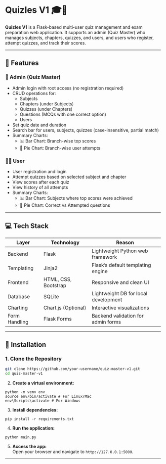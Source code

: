 # Quizles V1 🎓📝

**Quizles V1** is a Flask-based multi-user quiz management and exam preparation web application. It supports an admin (Quiz Master) who manages subjects, chapters, quizzes, and users, and users who register, attempt quizzes, and track their scores.

---

## 🔑 Features

### 👑 Admin (Quiz Master)
- Admin login with root access (no registration required)
- CRUD operations for:
  - Subjects
  - Chapters (under Subjects)
  - Quizzes (under Chapters)
  - Questions (MCQs with one correct option)
  - Users
- Set quiz date and duration
- Search bar for users, subjects, quizzes (case-insensitive, partial match)
- Summary Charts:
  - 📊 Bar Chart: Branch-wise top scores
  - 🥧 Pie Chart: Branch-wise user attempts

### 🙋‍♂️ User
- User registration and login
- Attempt quizzes based on selected subject and chapter
- View scores after each quiz
- View history of all attempts
- Summary Charts:
  - 📊 Bar Chart: Subjects where top scores were achieved
  - 🥧 Pie Chart: Correct vs Attempted questions

---

## 💻 Tech Stack

| Layer        | Technology      | Reason |
|--------------|------------------|--------|
| Backend      | Flask             | Lightweight Python web framework |
| Templating   | Jinja2            | Flask’s default templating engine |
| Frontend     | HTML, CSS, Bootstrap | Responsive and clean UI |
| Database     | SQLite            | Lightweight DB for local development |
| Charting     | Chart.js (Optional) | Interactive visualizations |
| Form Handling| Flask Forms       | Backend validation for admin forms |

---

## 🚀 Installation

### 1. Clone the Repository
```bash
git clone https://github.com/your-username/quiz-master-v1.git
cd quiz-master-v1
```

2. **Create a virtual environment:**  
```
python -m venv env
source env/bin/activate # For Linux/Mac
env\Scripts\activate # For Windows
```

3. **Install dependencies:**  
```
pip install -r requirements.txt
```

4. **Run the application:**  
```
python main.py
```

5. **Access the app:**  
Open your browser and navigate to `http://127.0.0.1:5000`. 

---
